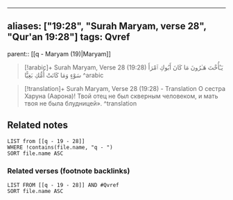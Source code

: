 
---
aliases: ["19:28", "Surah Maryam, verse 28", "Qur'an 19:28"]
tags: Qvref
---

parent:: [[q - Maryam (19)|Maryam]]

> [!arabic]+ Surah Maryam, Verse 28 (19:28)
> <span class="quran-arabic">يَـٰٓأُخْتَ هَـٰرُونَ مَا كَانَ أَبُوكِ ٱمْرَأَ سَوْءٍ وَمَا كَانَتْ أُمُّكِ بَغِيًّا</span>
^arabic

> [!translation]+ Surah Maryam, Verse 28 (19:28) - Translation
> О сестра Харуна (Аарона)! Твой отец не был скверным человеком, и мать твоя не была блудницей».
^translation



## Related notes
```dataview
LIST from [[q - 19 - 28]]
WHERE !contains(file.name, "q - ")
SORT file.name ASC
```

### Related verses (footnote backlinks)
```dataview
LIST FROM [[q - 19 - 28]] AND #Qvref
SORT file.name ASC
```


